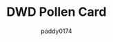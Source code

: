 ---
title: DWD Pollen Card
name: custom_card_paddy_dwd_pollen
category: custom_card
author: paddy0174
explanation: "This is a `custom-card` to show the pollen count, taken from the DWD pollen service via a rest sensor. This card is only available in german, as the DWD (DeutscherWetterDienst => GermanWeatherService) only publishes data for Germany. If you want a translation added, please feel free to open an issue in the repo."
image_path: "/assets/images/light_slider.png"
internal: false
generator_install: true
generator_example: true
generator_button: true
variants:
  - name: 
    title: 
    variables:
      - name: entity
        type: entry
        example: sensor.dwd_pollenbelastung_birke
        required: true 
        explanation: 'Your sensor for "Pollenbelastung"'
    information: |-
      I use the following `rest` and `template` sensors in HA:
      
      <pre><code class="language-yaml" style="border: 0">sensor:
        - platform: rest
          scan_interval: 3600
          name: "DWD Pollenbelastung"
          resource: https://opendata.dwd.de/climate_environment/health/alerts/s31fg.json
          json_attributes_path: "$..content[?(@.partregion_id==XXX)].Pollen"
          json_attributes:
            #- Erle
            #- Beifuss
            #- Ambrosia
            - Birke
            #- Esche
            - Hasel
            - Graeser
            #- Roggen
          value_template: "{{ value_json.last_update }}"
        - platform: template
          sensors:
            dwd_pollenbelastung_birke:
              icon_template: "mdi:tree-outline"
              friendly_name: "Birke"
              value_template: >-
                {% set dwd_state = state_attr('sensor.dwd_pollenbelastung', 'Birke')['today'] %}
                {% if dwd_state == "3" %}6{% elif dwd_state == "2-3"%}5{% elif dwd_state == "2"%}4{% elif dwd_state == "1-2"%}3{% elif dwd_state == "1"%}2{% elif dwd_state == "0-1"%}1{% else %}0{% endif %}
              attribute_templates:
                today: >-
                  {% set dwd_state = state_attr('sensor.dwd_pollenbelastung', 'Birke')['today'] %}
                  {% if dwd_state == "3" %}6{% elif dwd_state == "2-3"%}5{% elif dwd_state == "2"%}4{% elif dwd_state == "1-2"%}3{% elif dwd_state == "1"%}2{% elif dwd_state == "0-1"%}1{% else %}0{% endif %}
                tomorrow: >-
                  {% set dwd_state = state_attr('sensor.dwd_pollenbelastung', 'Birke')['tomorrow'] %}
                  {% if dwd_state == "3" %}6{% elif dwd_state == "2-3"%}5{% elif dwd_state == "2"%}4{% elif dwd_state == "1-2"%}3{% elif dwd_state == "1"%}2{% elif dwd_state == "0-1"%}1{% else %}0{% endif %}
      </code></pre>
    yaml: |-
      - type: custom:button-card
        template: 
          - custom_card_paddy_dwd_pollen
        entity: sensor.dwd_pollenbelastung_birke
    ui: |-
      - type: custom:button-card
        template: 
          - custom_card_paddy_dwd_pollen
        entity: sensor.dwd_pollenbelastung_birke
    code: |-
      custom_card_paddy_dwd_pollen:
        template:
          - card_generic_swap
          - custom_card_paddy_dwd_pollen_language_variables
        label: >
          [[[
            if (entity.state == "6"){
              return variables.custom_card_paddy_dwd_pollen_6;
            } else if (entity.state == "5"){
              return variables.custom_card_paddy_dwd_pollen_5;
            } else if (entity.state == "4"){
              return variables.custom_card_paddy_dwd_pollen_4;
            } else if (entity.state == "3"){
              return variables.custom_card_paddy_dwd_pollen_3;
            } else if (entity.state == "2"){
              return variables.custom_card_paddy_dwd_pollen_2;
            } else if (entity.state == "1"){
              return variables.custom_card_paddy_dwd_pollen_1;
            }
            return variables.custom_card_paddy_dwd_pollen_none;
          ]]]
        state:
          - value: '6'
            styles:
              img_cell:
                - background-color: 'rgba(190,0,33,1)'
          - value: '5'
            styles:
              img_cell:
                - background-color: 'rgba(240,56,26,1)'
          - value: '4'
            styles:
              img_cell:
                - background-color: 'rgba(254,154,36,1)'
          - value: '3'
            styles:
              img_cell:
                - background-color: 'rgba(254,197,77,1)'
          - value: '2'
            styles:
              img_cell:
                - background-color: 'rgba(254,228,156,1)'
          - value: '1'
            styles:
              img_cell:
                - background-color: 'rgba(219,250,200,1)'
          - value: '0'
            styles:
              icon:
                - color: 'rgba(var(--color-theme),0.2)'
    language_en:
    language_de:
    language_fr:
---